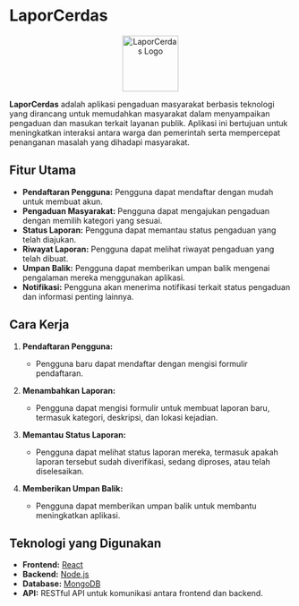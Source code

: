 # LaporCerdas
<p align="center">
  <img src="https://github.com/VytoraSNMz/LaporCerdas/blob/main/assets/LogoLaporCerdas.png" alt="LaporCerdas Logo" width="100"/>
</p>

**LaporCerdas** adalah aplikasi pengaduan masyarakat berbasis teknologi yang dirancang untuk memudahkan masyarakat dalam menyampaikan pengaduan dan masukan terkait layanan publik. Aplikasi ini bertujuan untuk meningkatkan interaksi antara warga dan pemerintah serta mempercepat penanganan masalah yang dihadapi masyarakat.

## Fitur Utama

- **Pendaftaran Pengguna:** Pengguna dapat mendaftar dengan mudah untuk membuat akun.
- **Pengaduan Masyarakat:** Pengguna dapat mengajukan pengaduan dengan memilih kategori yang sesuai.
- **Status Laporan:** Pengguna dapat memantau status pengaduan yang telah diajukan.
- **Riwayat Laporan:** Pengguna dapat melihat riwayat pengaduan yang telah dibuat.
- **Umpan Balik:** Pengguna dapat memberikan umpan balik mengenai pengalaman mereka menggunakan aplikasi.
- **Notifikasi:** Pengguna akan menerima notifikasi terkait status pengaduan dan informasi penting lainnya.

## Cara Kerja

1. **Pendaftaran Pengguna:**
   - Pengguna baru dapat mendaftar dengan mengisi formulir pendaftaran.
   
2. **Menambahkan Laporan:**
   - Pengguna dapat mengisi formulir untuk membuat laporan baru, termasuk kategori, deskripsi, dan lokasi kejadian.

3. **Memantau Status Laporan:**
   - Pengguna dapat melihat status laporan mereka, termasuk apakah laporan tersebut sudah diverifikasi, sedang diproses, atau telah diselesaikan.

4. **Memberikan Umpan Balik:**
   - Pengguna dapat memberikan umpan balik untuk membantu meningkatkan aplikasi.

## Teknologi yang Digunakan

- **Frontend:** [React](https://reactjs.org/)
- **Backend:** [Node.js](https://nodejs.org/)
- **Database:** [MongoDB](https://www.mongodb.com/)
- **API:** RESTful API untuk komunikasi antara frontend dan backend.
